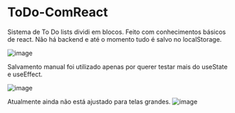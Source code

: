 
# ToDo-ComReact

Sistema de To Do lists dividi em blocos. Feito com conhecimentos básicos de react.
Não há backend e até o momento tudo é salvo no localStorage.

![image](https://user-images.githubusercontent.com/87040048/139862667-47a161ee-b5d5-41b7-9837-466050ec7078.png)

Salvamento manual foi utilizado apenas por querer testar mais do useState e useEffect.

![image](https://user-images.githubusercontent.com/87040048/139862704-fd8acb65-6ff5-4521-ab3f-eb5c2e5008e1.png)

Atualmente ainda não está ajustado para telas grandes.
![image](https://user-images.githubusercontent.com/87040048/139862566-0dab793f-0313-4562-94a6-d55b1b62c35b.png)
